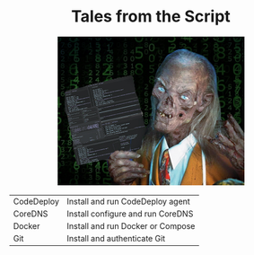 <div align=center>

# **Tales from the Script**

<img width="333px" src="tales-from-the-script.jpg" alt="Tales from the Script" />

<table>
  <tbody>
    <tr>
      <td valign="top">CodeDeploy</td>
      <td valign="top">Install and run CodeDeploy agent</td>
    </tr>
    <tr>
      <td valign="top">CoreDNS</td>
      <td valign="top">Install configure and run CoreDNS</td>
    </tr>
    <tr>
      <td valign="top">Docker</td>
      <td valign="top">Install and run Docker or Compose</td>
    </tr>
    <tr>
      <td valign="top">Git</td>
      <td valign="top">Install and authenticate Git</td>
    </tr>
  </tbody>
</table>

</div>
